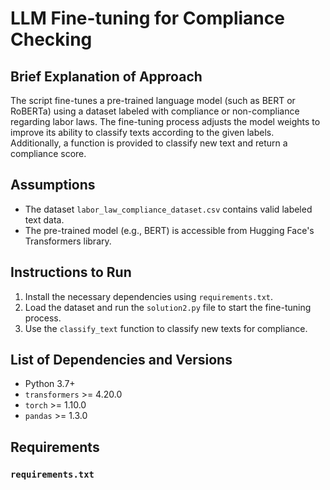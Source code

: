 # LLM Fine-tuning for Compliance Checking

## Brief Explanation of Approach
The script fine-tunes a pre-trained language model (such as BERT or RoBERTa) using a dataset labeled with compliance or non-compliance regarding labor laws. The fine-tuning process adjusts the model weights to improve its ability to classify texts according to the given labels. Additionally, a function is provided to classify new text and return a compliance score.

## Assumptions
- The dataset `labor_law_compliance_dataset.csv` contains valid labeled text data.
- The pre-trained model (e.g., BERT) is accessible from Hugging Face's Transformers library.

## Instructions to Run
1. Install the necessary dependencies using `requirements.txt`.
2. Load the dataset and run the `solution2.py` file to start the fine-tuning process.
3. Use the `classify_text` function to classify new texts for compliance.

## List of Dependencies and Versions
- Python 3.7+
- `transformers` >= 4.20.0
- `torch` >= 1.10.0
- `pandas` >= 1.3.0

## Requirements
### `requirements.txt`
